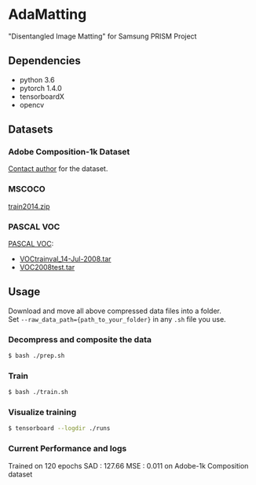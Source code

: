 # AdaMatting
"Disentangled Image Matting"  for Samsung PRISM Project

## Dependencies
+ python 3.6  
+ pytorch 1.4.0  
+ tensorboardX  
+ opencv  

## Datasets
### Adobe Composition-1k Dataset
[Contact author](https://sites.google.com/view/deepimagematting) for the dataset.  
### MSCOCO
[train2014.zip](http://images.cocodataset.org/zips/train2014.zip)  
### PASCAL VOC
[PASCAL VOC](http://host.robots.ox.ac.uk/pascal/VOC/):  
+ [VOCtrainval_14-Jul-2008.tar](http://host.robots.ox.ac.uk/pascal/VOC/voc2008/VOCtrainval_14-Jul-2008.tar)  
+ [VOC2008test.tar](http://host.robots.ox.ac.uk/pascal/VOC/voc2008/index.html)  

## Usage
Download and move all above compressed data files into a folder.  
Set `--raw_data_path={path_to_your_folder}` in any `.sh` file you use. 
### Decompress and composite the data
```bash
$ bash ./prep.sh
```
### Train
```bash
$ bash ./train.sh
```
### Visualize training
```bash
$ tensorboard --logdir ./runs
```

### Current Performance and logs
Trained on 120 epochs
SAD : 127.66
MSE : 0.011 on Adobe-1k Composition dataset
